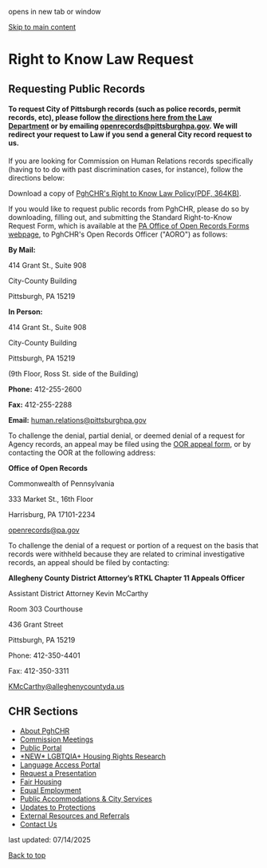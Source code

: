 opens in new tab or window

[Skip to main content](https://www.pittsburghpa.gov/City-Government/Boards-Authorities-Commissions/List-of-Boards-Authorities-Commissions/Commission-on-Human-Relations/About-PghCHR/Right-to-Know-Law-Request#main-content)

# Right to Know Law Request

## Requesting Public Records

#### To request City of Pittsburgh records (such as police records, permit records, etc), please follow [the directions here from the Law Department](https://www.pittsburghpa.gov/City-Government/Legal-Services/Department-of-Law/Right-to-Know/Making-a-Request) or by emailing openrecords@pittsburghpa.gov. We will redirect your request to Law if you send a general City record request to us.

If you are looking for Commission on Human Relations records specifically (having to to do with past discrimination cases, for instance), follow the directions below:

Download a copy of [PghCHR's Right to Know Law Policy(PDF, 364KB)](https://www.pittsburghpa.gov/files/assets/city/v/1/bac/documents/chr/16708_rtkl_policy.pdf).

If you would like to request public records from PghCHR, please do so by downloading, filling out, and submitting the Standard Right-to-Know Request Form, which is available at the [PA Office of Open Records Forms webpage](https://www.openrecords.pa.gov/RTKL/Forms.cfm), to PghCHR's Open Records Officer ("AORO") as follows:

**By Mail:**

414 Grant St., Suite 908

City-County Building

Pittsburgh, PA 15219

**In Person:**

414 Grant St., Suite 908

City-County Building

Pittsburgh, PA 15219

(9th Floor, Ross St. side of the Building)

**Phone:** 412-255-2600

**Fax:** 412-255-2288

**Email:** [human.relations@pittsburghpa.gov](mailto:human.relations@pittsburghpa.gov)

To challenge the denial, partial denial, or deemed denial of a request for Agency records, an appeal may be filed using the [OOR appeal form](https://www.openrecords.pa.gov/Appeals/AppealForm.cfm), or by contacting the OOR at the following address:

**Office of Open Records**

Commonwealth of Pennsylvania

333 Market St., 16th Floor

Harrisburg, PA 17101-2234

[openrecords@pa.gov](mailto:openrecords@pa.gov)

To challenge the denial of a request or portion of a request on the basis that records were withheld because they are related to criminal investigative records, an appeal should be filed by contacting:

**Allegheny County District Attorney’s RTKL Chapter 11 Appeals Officer**

Assistant District Attorney Kevin McCarthy

Room 303 Courthouse

436 Grant Street

Pittsburgh, PA 15219

Phone: 412-350-4401

Fax: 412-350-3311

[KMcCarthy@alleghenycountyda.us](mailto:KMcCarthy@alleghenycountyda.us)

## CHR Sections

- [About PghCHR](https://www.pittsburghpa.gov/City-Government/Boards-Authorities-Commissions/List-of-Boards-Authorities-Commissions/Commission-on-Human-Relations/About-PghCHR)
- [Commission Meetings](https://www.pittsburghpa.gov/City-Government/Boards-Authorities-Commissions/List-of-Boards-Authorities-Commissions/Commission-on-Human-Relations/Commission-Meetings)
- [Public Portal](https://www.pittsburghpa.gov/City-Government/Boards-Authorities-Commissions/List-of-Boards-Authorities-Commissions/Commission-on-Human-Relations/Public-Portal)
- [\*NEW\* LGBTQIA+ Housing Rights Research](https://www.pittsburghpa.gov/City-Government/Boards-Authorities-Commissions/List-of-Boards-Authorities-Commissions/Commission-on-Human-Relations/LGBTQIA-Housing-Rights-Research)
- [Language Access Portal](https://www.pittsburghpa.gov/City-Government/Boards-Authorities-Commissions/List-of-Boards-Authorities-Commissions/Commission-on-Human-Relations/Language-Access-Portal)
- [Request a Presentation](https://www.pittsburghpa.gov/City-Government/Boards-Authorities-Commissions/List-of-Boards-Authorities-Commissions/Commission-on-Human-Relations/Request-a-Presentation)
- [Fair Housing](https://www.pittsburghpa.gov/City-Government/Boards-Authorities-Commissions/List-of-Boards-Authorities-Commissions/Commission-on-Human-Relations/Fair-Housing)
- [Equal Employment](https://www.pittsburghpa.gov/City-Government/Boards-Authorities-Commissions/List-of-Boards-Authorities-Commissions/Commission-on-Human-Relations/Equal-Employment)
- [Public Accommodations & City Services](https://www.pittsburghpa.gov/$b9015858-988c-48a4-9473-7c1903df083e4$/City-Government/Boards-Authorities-Commissions/List-of-Boards-Authorities-Commissions/Commission-on-Human-Relations/Public-Accommodations-City-Services)
- [Updates to Protections](https://www.pittsburghpa.gov/City-Government/Boards-Authorities-Commissions/List-of-Boards-Authorities-Commissions/Commission-on-Human-Relations/Updates-to-Protections)
- [External Resources and Referrals](https://www.pittsburghpa.gov/City-Government/Boards-Authorities-Commissions/List-of-Boards-Authorities-Commissions/Commission-on-Human-Relations/External-Resources-and-Referrals)
- [Contact Us](https://www.pittsburghpa.gov/City-Government/Boards-Authorities-Commissions/List-of-Boards-Authorities-Commissions/Commission-on-Human-Relations/Contact-Us)

last updated: 07/14/2025

[Back to top](https://www.pittsburghpa.gov/City-Government/Boards-Authorities-Commissions/List-of-Boards-Authorities-Commissions/Commission-on-Human-Relations/About-PghCHR/Right-to-Know-Law-Request#body-top)
